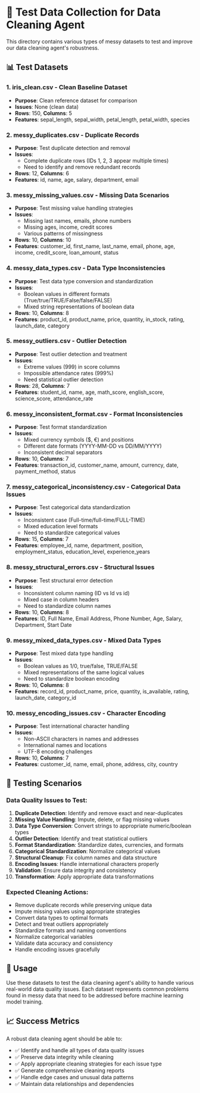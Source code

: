# 🧪 Test Data Collection for Data Cleaning Agent

This directory contains various types of messy datasets to test and improve our data cleaning agent's robustness.

## 📊 Test Datasets

### 1. **iris_clean.csv** - Clean Baseline Dataset
- **Purpose**: Clean reference dataset for comparison
- **Issues**: None (clean data)
- **Rows**: 150, **Columns**: 5
- **Features**: sepal_length, sepal_width, petal_length, petal_width, species

### 2. **messy_duplicates.csv** - Duplicate Records
- **Purpose**: Test duplicate detection and removal
- **Issues**: 
  - Complete duplicate rows (IDs 1, 2, 3 appear multiple times)
  - Need to identify and remove redundant records
- **Rows**: 12, **Columns**: 6
- **Features**: id, name, age, salary, department, email

### 3. **messy_missing_values.csv** - Missing Data Scenarios
- **Purpose**: Test missing value handling strategies
- **Issues**:
  - Missing last names, emails, phone numbers
  - Missing ages, income, credit scores
  - Various patterns of missingness
- **Rows**: 10, **Columns**: 10
- **Features**: customer_id, first_name, last_name, email, phone, age, income, credit_score, loan_amount, status

### 4. **messy_data_types.csv** - Data Type Inconsistencies
- **Purpose**: Test data type conversion and standardization
- **Issues**:
  - Boolean values in different formats (True/true/TRUE/False/false/FALSE)
  - Mixed string representations of boolean data
- **Rows**: 10, **Columns**: 8
- **Features**: product_id, product_name, price, quantity, in_stock, rating, launch_date, category

### 5. **messy_outliers.csv** - Outlier Detection
- **Purpose**: Test outlier detection and treatment
- **Issues**:
  - Extreme values (999) in score columns
  - Impossible attendance rates (999%)
  - Need statistical outlier detection
- **Rows**: 28, **Columns**: 7
- **Features**: student_id, name, age, math_score, english_score, science_score, attendance_rate

### 6. **messy_inconsistent_format.csv** - Format Inconsistencies
- **Purpose**: Test format standardization
- **Issues**:
  - Mixed currency symbols ($, €) and positions
  - Different date formats (YYYY-MM-DD vs DD/MM/YYYY)
  - Inconsistent decimal separators
- **Rows**: 10, **Columns**: 7
- **Features**: transaction_id, customer_name, amount, currency, date, payment_method, status

### 7. **messy_categorical_inconsistency.csv** - Categorical Data Issues
- **Purpose**: Test categorical data standardization
- **Issues**:
  - Inconsistent case (Full-time/full-time/FULL-TIME)
  - Mixed education level formats
  - Need to standardize categorical values
- **Rows**: 15, **Columns**: 7
- **Features**: employee_id, name, department, position, employment_status, education_level, experience_years

### 8. **messy_structural_errors.csv** - Structural Issues
- **Purpose**: Test structural error detection
- **Issues**:
  - Inconsistent column naming (ID vs Id vs id)
  - Mixed case in column headers
  - Need to standardize column names
- **Rows**: 10, **Columns**: 8
- **Features**: ID, Full Name, Email Address, Phone Number, Age, Salary, Department, Start Date

### 9. **messy_mixed_data_types.csv** - Mixed Data Types
- **Purpose**: Test mixed data type handling
- **Issues**:
  - Boolean values as 1/0, true/false, TRUE/FALSE
  - Mixed representations of the same logical values
  - Need to standardize boolean encoding
- **Rows**: 10, **Columns**: 8
- **Features**: record_id, product_name, price, quantity, is_available, rating, launch_date, category_id

### 10. **messy_encoding_issues.csv** - Character Encoding
- **Purpose**: Test international character handling
- **Issues**:
  - Non-ASCII characters in names and addresses
  - International names and locations
  - UTF-8 encoding challenges
- **Rows**: 10, **Columns**: 7
- **Features**: customer_id, name, email, phone, address, city, country

## 🎯 Testing Scenarios

### **Data Quality Issues to Test:**
1. **Duplicate Detection**: Identify and remove exact and near-duplicates
2. **Missing Value Handling**: Impute, delete, or flag missing values
3. **Data Type Conversion**: Convert strings to appropriate numeric/boolean types
4. **Outlier Detection**: Identify and treat statistical outliers
5. **Format Standardization**: Standardize dates, currencies, and formats
6. **Categorical Standardization**: Normalize categorical values
7. **Structural Cleanup**: Fix column names and data structure
8. **Encoding Issues**: Handle international characters properly
9. **Validation**: Ensure data integrity and consistency
10. **Transformation**: Apply appropriate data transformations

### **Expected Cleaning Actions:**
- Remove duplicate records while preserving unique data
- Impute missing values using appropriate strategies
- Convert data types to optimal formats
- Detect and treat outliers appropriately
- Standardize formats and naming conventions
- Normalize categorical variables
- Validate data accuracy and consistency
- Handle encoding issues gracefully

## 🚀 Usage

Use these datasets to test the data cleaning agent's ability to handle various real-world data quality issues. Each dataset represents common problems found in messy data that need to be addressed before machine learning model training.

## 📈 Success Metrics

A robust data cleaning agent should be able to:
- ✅ Identify and handle all types of data quality issues
- ✅ Preserve data integrity while cleaning
- ✅ Apply appropriate cleaning strategies for each issue type
- ✅ Generate comprehensive cleaning reports
- ✅ Handle edge cases and unusual data patterns
- ✅ Maintain data relationships and dependencies
